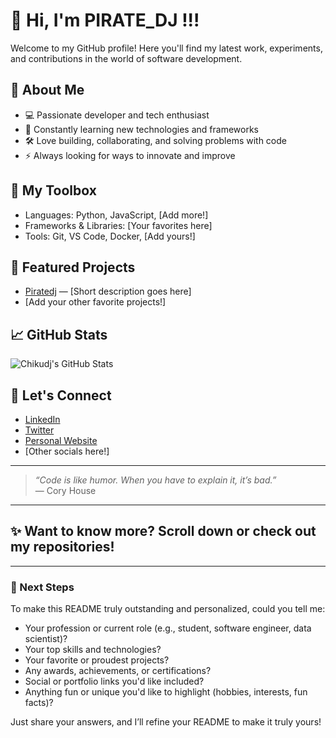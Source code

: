 # 👋 Hi, I'm PIRATE_DJ !!!

Welcome to my GitHub profile! Here you'll find my latest work, experiments, and contributions in the world of software development.

## 🚀 About Me

- 💻 Passionate developer and tech enthusiast
- 🌱 Constantly learning new technologies and frameworks
- 🛠️ Love building, collaborating, and solving problems with code
- ⚡ Always looking for ways to innovate and improve

## 🧰 My Toolbox

- Languages: Python, JavaScript, [Add more!]
- Frameworks & Libraries: [Your favorites here]
- Tools: Git, VS Code, Docker, [Add yours!]

## 🌟 Featured Projects

- [Piratedj](https://github.com/Chikudj/Piratedj) — [Short description goes here]
- [Add your other favorite projects!]

## 📈 GitHub Stats

![Chikudj's GitHub Stats](https://github-readme-stats.vercel.app/api?username=Chikudj&show_icons=true&hide_title=true)

## 🤝 Let's Connect

- [LinkedIn](#)
- [Twitter](#)
- [Personal Website](#)
- [Other socials here!]

---

> _“Code is like humor. When you have to explain it, it’s bad.”_  
> — Cory House

---

## ✨ Want to know more? Scroll down or check out my repositories!

---

### 🚩 Next Steps

To make this README truly outstanding and personalized, could you tell me:
- Your profession or current role (e.g., student, software engineer, data scientist)?
- Your top skills and technologies?
- Your favorite or proudest projects?
- Any awards, achievements, or certifications?
- Social or portfolio links you'd like included?
- Anything fun or unique you'd like to highlight (hobbies, interests, fun facts)?

Just share your answers, and I’ll refine your README to make it truly yours!

